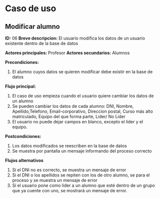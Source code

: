 # Caso de uso

## Modificar alumno

**ID:** 06
**Breve descripcion:** El usuario modifica los datos de un usuario existente dentro de la base de datos

**Actores principales:** Profesor
**Actores secundarios:** Alumnos

**Precondiciones:**
1. El alumno cuyos datos se quieren modificar debe existir en la base de datos

**Flujo principal:**
1. El caso de uso empieza cuando el usuario quiere cambiar los datos de un alumno
2. Se pueden cambiar los datos de cada alumno: DNI, Nombre, Apellido,Telefono, Email-corporativo, Direccion postal, Curso más alto matriculado, Equipo del que forma parte, Lider/ No Líder
3. El usuario no puede dejar campos en blanco, excepto el lider y el equipo.

**Postcondiciones:**
1. Los datos modificados se reescriben en la base de datos
2. Se muestra por pantalla un mensaje informando del proceso correcto

**Flujos alternativos**
1. Si el DNI no es correcto, se muestra un mensaje de error
2. Si el DNI o los apellidos se repiten con los de otro alumno, se para el proceso y se muestra un mensaje de error
3. Si el usuario pone como lider a un alumno que esté dentro de un grupo que ya cuente con uno, se mostrará un mensaje de error.
